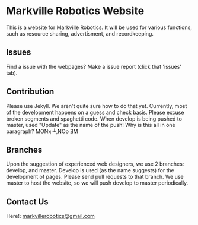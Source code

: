 # Markville Robotics Website
This is a website for Markville Robotics. It will be used for various functions, such as resource sharing, advertisment, and recordkeeping.

## Issues
Find a issue with the webpages? Make a issue report (click that 'issues' tab).

## Contribution 
Please use Jekyll. We aren't quite sure how to do that yet. Currently, most of the development happens on a guess and check basis. Please excuse broken segments and spaghetti code. When develop is being pushed to master, used "Update" as the name of the push! Why is this all in one paragraph? MONʞ ┴,NOp ƎM

## Branches
Upon the suggestion of experienced web designers, we use 2 branches: develop, and master. Develop is used (as the name suggests) for the development of pages. Please send pull requests to that branch. We use master to host the website, so we will push develop to master periodically. 

## Contact Us
Here!: markvillerobotics@gmail.com
